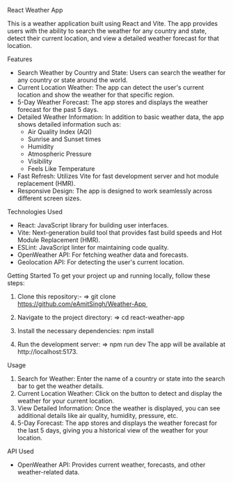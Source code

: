 React Weather App

This is a weather application built using React and Vite. The app provides users with the ability to search the weather for any country and state, detect their current location, and view a detailed weather forecast for that location.

Features
* Search Weather by Country and State: Users can search the weather for any country or state around the world.
* Current Location Weather: The app can detect the user's current location and show the weather for that specific region.
* 5-Day Weather Forecast: The app stores and displays the weather forecast for the past 5 days.
* Detailed Weather Information: In addition to basic weather data, the app shows detailed information such as:
    * Air Quality Index (AQI)
    * Sunrise and Sunset times
    * Humidity
    * Atmospheric Pressure
    * Visibility
    * Feels Like Temperature
* Fast Refresh: Utilizes Vite for fast development server and hot module replacement (HMR).
* Responsive Design: The app is designed to work seamlessly across different screen sizes. 

Technologies Used
 * React: JavaScript library for building user interfaces.
 * Vite: Next-generation build tool that provides fast build speeds and Hot Module     Replacement (HMR).
 * ESLint: JavaScript linter for maintaining code quality.
 * OpenWeather API: For fetching weather data and forecasts.
 * Geolocation API: For detecting the user's current location.



Getting Started
To get your project up and running locally, follow these steps:
1. Clone this repository:- => git clone https://github.com/eAmitSingh/Weather-App 
2. Navigate to the project directory: => cd react-weather-app

3. Install the necessary dependencies: npm install  
4. Run the development server: => npm run dev The app will be available at http://localhost:5173.



Usage
1. Search for Weather: Enter the name of a country or state into the search bar to get the weather details.
2. Current Location Weather: Click on the button to detect and display the weather for your current location.
3. View Detailed Information: Once the weather is displayed, you can see additional details like air quality, humidity, pressure, etc.
4. 5-Day Forecast: The app stores and displays the weather forecast for the last 5 days, giving you a historical view of the weather for your location.


API Used
* OpenWeather API: Provides current weather, forecasts, and other weather-related data.





